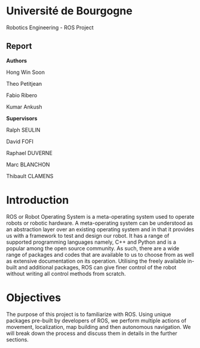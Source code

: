 # Université de Bourgogne

Robotics Engineering - ROS Project

## Report

**Authors**

Hong Win Soon

Theo Petitjean

Fabio Ribero

Kumar Ankush

**Supervisors**

Ralph SEULIN

David FOFI

Raphael DUVERNE

Marc BLANCHON

Thibault CLAMENS

# Introduction

ROS or Robot Operating System is a meta-operating system used to operate robots or robotic hardware. A meta-operating system can be understood as an abstraction layer over an existing operating system and in that it provides us with a framework to test and design our robot.
It has a range of supported programming languages namely, C++ and Python and is a popular among the open source community. As such, there are a wide range of packages and codes that are available to us to choose from as well as extensive documentation on its operation. Utilising the freely available in-built and additional packages, ROS can give finer control of the robot without writing all control methods from scratch.


# Objectives
The purpose of this project is to familiarize with ROS. Using unique packages pre-built by developers of ROS, we perform multiple actions of movement, localization, map building and then autonomous navigation. We will break down the process and discuss them in details in the further sections.
